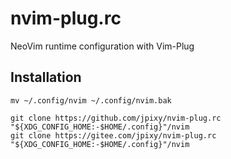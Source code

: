 # nvim-plug.rc
NeoVim runtime configuration with Vim-Plug

## Installation

```
mv ~/.config/nvim ~/.config/nvim.bak

git clone https://github.com/jpixy/nvim-plug.rc "${XDG_CONFIG_HOME:-$HOME/.config}"/nvim
git clone https://gitee.com/jpixy/nvim-plug.rc "${XDG_CONFIG_HOME:-$HOME/.config}"/nvim
```
